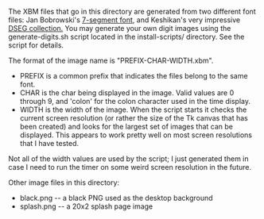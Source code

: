 The XBM files that go in this directory are generated from two different font files: Jan Bobrowski's [7-segment font,](http://torinak.com/font/7-segment) and Keshikan's very impressive [DSEG collection.](https://www.keshikan.net/fonts-e.html) You may generate your own digit images using the generate-digits.sh script located in the install-scripts/ directory. See the script for details.

The format of the image name is "PREFIX-CHAR-WIDTH.xbm".

* PREFIX is a common prefix that indicates the files belong to the same font.
* CHAR is the char being displayed in the image. Valid values are 0 through 9, and 'colon' for the colon character used in the time display.
* WIDTH is the width of the image. When the script starts it checks the current screen resolution (or rather the size of the Tk canvas that has been created) and looks for the largest set of images that can be displayed. This appears to work pretty well on most screen resolutions that I have tested.

Not all of the width values are used by the script; I just generated them in case I need to run the timer on some weird screen resolution in the future.

Other image files in this directory:

* black.png -- a black PNG used as the desktop background
* splash.png -- a 20x2 splash page image

